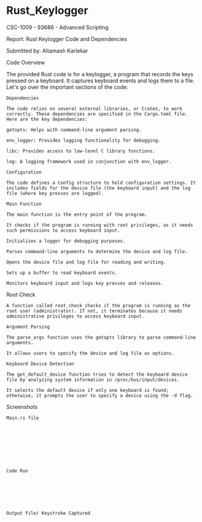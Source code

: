 # Rust_Keylogger

CSC-1009 - 93686 - Advanced Scripting 

Report: Rust Keylogger Code and Dependencies 

Submitted by: Altamash Karlekar 

 

Code Overview 

The provided Rust code is for a keylogger, a program that records the keys pressed on a keyboard. It captures keyboard events and logs them to a file. Let's go over the important sections of the code: 

    Dependencies 

    The code relies on several external libraries, or Crates, to work correctly. These dependencies are specified in the Cargo.toml file. Here are the key dependencies: 

    getopts: Helps with command-line argument parsing. 

    env_logger: Provides logging functionality for debugging. 

    libc: Provides access to low-level C library functions. 

    log: A logging framework used in conjunction with env_logger. 

    Configuration 

    The code defines a Config structure to hold configuration settings. It includes fields for the device file (the keyboard input) and the log file (where key presses are logged). 

    Main Function 

    The main function is the entry point of the program. 

    It checks if the program is running with root privileges, as it needs such permissions to access keyboard input. 

    Initializes a logger for debugging purposes. 

    Parses command-line arguments to determine the device and log file. 

    Opens the device file and log file for reading and writing. 

    Sets up a buffer to read keyboard events. 

    Monitors keyboard input and logs key presses and releases. 

 

Root Check 

    A function called root_check checks if the program is running as the root user (administrator). If not, it terminates because it needs administrative privileges to access keyboard input. 

    Argument Parsing 

    The parse_args function uses the getopts library to parse command-line arguments. 

    It allows users to specify the device and log file as options. 

    Keyboard Device Detection 

    The get_default_device function tries to detect the keyboard device file by analyzing system information in /proc/bus/input/devices. 

    It selects the default device if only one keyboard is found; otherwise, it prompts the user to specify a device using the -d flag. 

 

Screenshots 

    Main.rs file 

 

 

 

 

    Code Run 

 

 

 

    Output file/ Keystroke Captured 

 

 

 
